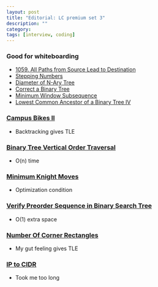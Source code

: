 ```yaml
---
layout: post
title: "Editorial: LC premium set 3" 
description: ""
category: 
tags: [interview, coding]
--- 
```


### Good for whiteboarding
* [1059. All Paths from Source Lead to Destination](https://leetcode.com/submissions/detail/430412193/)
* [Stepping Numbers](https://leetcode.com/submissions/detail/431305672/)
* [Diameter of N-Ary Tree](https://leetcode.com/submissions/detail/431450067/)
* [Correct a Binary Tree](https://leetcode.com/submissions/detail/431794889/)
* [Minimum Window Subsequence](https://leetcode.com/submissions/detail/432505206/)
* [Lowest Common Ancestor of a Binary Tree IV](https://leetcode.com/submissions/detail/432834213/)

### [Campus Bikes II](https://leetcode.com/submissions/detail/431136984/)
* Backtracking gives TLE

### [Binary Tree Vertical Order Traversal](https://leetcode.com/submissions/detail/431453753/)
* O(n) time

### [Minimum Knight Moves](https://leetcode.com/submissions/detail/431471491/)
* Optimization condition

### [Verify Preorder Sequence in Binary Search Tree](https://leetcode.com/submissions/detail/431695340/)
* O(1) extra space

### [Number Of Corner Rectangles](https://leetcode.com/submissions/detail/432152290/)
* My gut feeling gives TLE

### [IP to CIDR](https://leetcode.com/submissions/detail/432629835/)
* Took me too long
